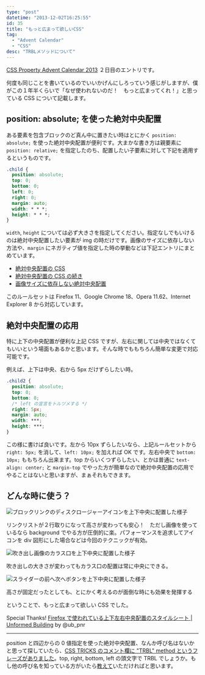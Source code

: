 ```yaml
---
type: "post"
datetime: "2013-12-02T16:25:55"
id: 35
title: "もっと広まって欲しいCSS"
tag:
  - "Advent Calendar"
  - "CSS"
desc: "TRBLメソッドについて"
---
```


[CSS Property Advent Calendar 2013](http://www.adventar.org/calendars/57) ２日目のエントリです。

何度も同じことを書いているのでいいかげんにしろっていう感じがしますが、僕がこの１年半くらいで「なぜ使われないのだ！　もっと広まってくれ！」と思っている CSS について記載します。

## position: absolute; を使った絶対中央配置

ある要素を包含ブロックのど真ん中に置きたい時はとにかく `position: absolute;` を使った絶対中央配置が便利です。大まかな書き方は親要素に `position: relative;` を指定したのち、配置したい子要素に対して下記を適用するというものです。

```css
.child {
  position: absolute;
  top: 0;
  bottom: 0;
  left: 0;
  right: 0;
  margin: auto;
  width: * * *;
  height: * * *;
}
```

`width`, `height` については必ず大きさを指定してください。指定なしでもいけるのは絶対中央配置したい要素が img の時だけです。画像のサイズに依存しない方法や、`margin` にネガティブ値を指定した時の挙動などは下記エントリにまとめています。

- [絶対中央配置の CSS](/archives/11.html)
- [絶対中央配置の CSS の続き](/archives/12.html)
- [画像サイズに依存しない絶対中央配置](/archives/29.html)

このルールセットは Firefox 11、Google Chrome 18、Opera 11.62、Internet Explorer 8 から対応しています。

## 絶対中央配置の応用

特に上下の中央配置が便利な上記 CSS ですが、左右に関しては中央ではなくてもいいという場面もあるかと思います。そんな時でももちろん簡単な変更で対応可能です。

例えば、上下は中央、右から 5px だけずらしたい時。

<!-- prettier-ignore -->
```css
.child2 {
  position: absolute;
  top: 0;
  bottom: 0;
  /* left の宣言をトルツメする */
  right: 5px;
  margin: auto;
  width: ***;
  height: ***;
}
```

この様に書けば良いです。左から 10px ずらしたいなら、上記ルールセットから `right: 5px;` を消して、`left: 10px;` を加えれば OK です。左右中央で `bottom: 10px;` ももちろん出来ます。top からいくつずらしたい、とかは普通に `text-align: center;` と `margin-top` でやった方が簡単なので絶対中央配置の応用でやることはないと思いますが、まぁそれもできます。

## どんな時に使う？

![ブロックリンクのディスクロージャーアイコンを上下中央に配置した様子](/image/lets-trbl-method/linklist.webp)

リンクリストが２行取りになって高さが変わっても安心！　ただし画像を使っているなら background でやる方が圧倒的に楽。パフォーマンスを追求してアイコンを div 図形にした場合などは今回のテクニックが有効。

![吹き出し画像のカラス口を上下中央に配置した様子](/image/lets-trbl-method/bubble.webp)

吹き出しの大きさが変わってもカラス口の配置は常に中央にできる。

![スライダーの前へ次へボタンを上下中央に配置した様子](/image/lets-trbl-method/slider.webp)

高さが固定だったとしても、とにかく考えるのが面倒な時にも効果を発揮する

ということで、もっと広まって欲しい CSS でした。

Special Thanks! [Firefox で使われている上下左右中央配置のスタイルシート | Unformed Building](http://unformedbuilding.com/articles/firefox-style-center-middle-aligned-css/) by @ub_pnr

---

position と四辺からの 0 値指定を使った絶対中央配置、なんか呼び名はないかと思って探していたら、[CSS TRICKS のコメント欄に "TRBL" method というフレーズがありました](http://css-tricks.com/centering-percentage-widthheight-elements/#comment-478226)。top, right, bottom, left の頭文字で TRBL でしょうか。もし他の呼び名を知っている方がいたら[教えて](https://twitter.com/o_ti)いただければと思います。
